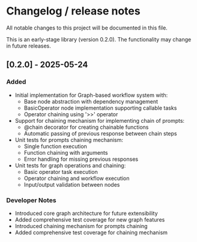 # Changelog / release notes

All notable changes to this project will be documented in this file.

This is an early-stage library (version 0.2.0). The functionality may change in future releases.

## [0.2.0] - 2025-05-24

### Added
- Initial implementation for Graph-based workflow system with:
  - Base node abstraction with dependency management
  - BasicOperator node implementation supporting callable tasks
  - Operator chaining using '>>' operator
- Support for chaining mechanism for implementing chain of prompts:
  - @chain decorator for creating chainable functions
  - Automatic passing of previous response between chain steps
- Unit tests for prompts chaining mechanism:
  - Single function execution
  - Function chaining with arguments
  - Error handling for missing previous responses
- Unit tests for graph operations and chaining:
  - Basic operator task execution
  - Operator chaining and workflow execution
  - Input/output validation between nodes

### Developer Notes
- Introduced core graph architecture for future extensibility
- Added comprehensive test coverage for new graph features
- Introduced chaining mechanism for prompts chaining
- Added comprehensive test coverage for chaining mechanism
